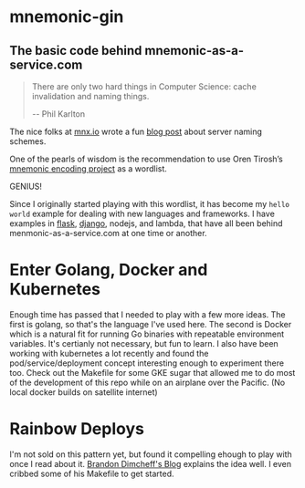 # mnemonic-gin
## The basic code behind mnemonic-as-a-service.com

>There are only two hard things in Computer Science: cache invalidation and naming things.
>
>-- Phil Karlton

The nice folks at [mnx.io](http://mnx.io/) wrote a fun [blog post](http://mnx.io/blog/a-proper-server-naming-scheme/) about server naming schemes.

One of the pearls of wisdom is the recommendation to use Oren Tirosh’s [mnemonic encoding project](http://web.archive.org/web/20090918202746/http://tothink.com/mnemonic/wordlist.html) as a wordlist.

GENIUS!

Since I originally started playing with this wordlist, it has become my ```hello world``` example for dealing with new languages and frameworks.  I have examples in [flask](https://github.com/alexlovelltroy/mnemonic-as-a-service), [django](https://github.com/alexlovelltroy/django_mnemonic), nodejs, and lambda, that have all been behind menmonic-as-a-service.com at one time or another.

# Enter Golang, Docker and Kubernetes

Enough time has passed that I needed to play with a few more ideas.  The first is golang, so that's the language I've used here.  The second is Docker which is a natural fit for running Go binaries with repeatable environment variables.  It's certianly not necessary, but fun to learn.  I also have been working with kubernetes a lot recently and found the pod/service/deployment concept interesting enough to experiment there too.  Check out the Makefile for some GKE sugar that allowed me to do most of the development of this repo while on an airplane over the Pacific.  (No local docker builds on satellite internet)

# Rainbow Deploys

I'm not sold on this pattern yet, but found it compelling ehough to play with once I read about it. [Brandon Dimcheff's Blog](http://brandon.dimcheff.com/2018/02/rainbow-deploys-with-kubernetes/) explains the idea well.  I even cribbed some of his Makefile to get started.